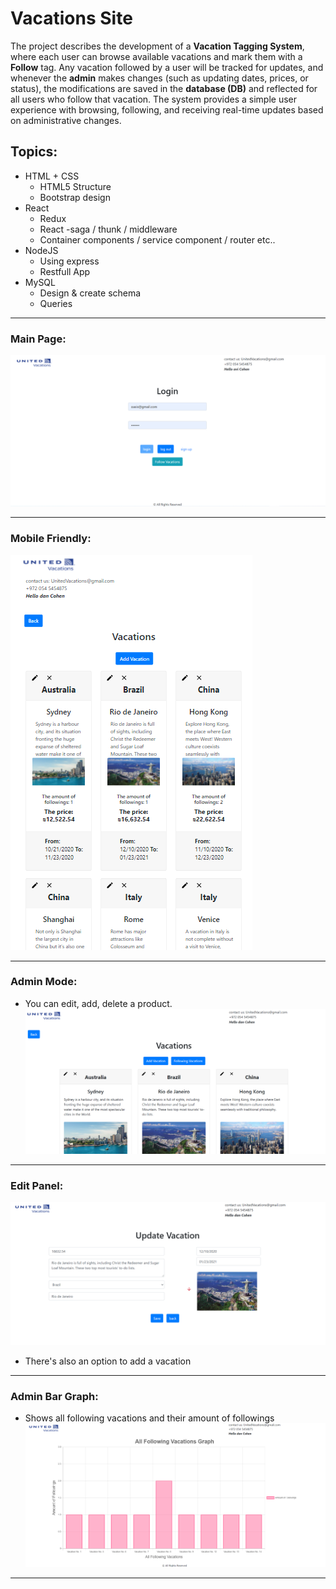 # Vacations Site

The project describes the development of a **Vacation Tagging System**, where each user can browse available vacations and mark them with a **Follow** tag. Any vacation followed by a user will be tracked for updates, and whenever the **admin** makes changes (such as updating dates, prices, or status), the modifications are saved in the **database (DB)** and reflected for all users who follow that vacation. The system provides a simple user experience with browsing, following, and receiving real-time updates based on administrative changes.
## Topics:

* HTML + CSS
  - HTML5 Structure
  - Bootstrap design
* React
  - Redux
  - React -saga / thunk / middleware
  - Container components / service component / router etc..
* NodeJS
  - Using express
  - Restfull App
* MySQL
  - Design & create schema
  - Queries

***



### Main Page:

![mainPage](./mainPage.png)

***

### Mobile Friendly:

![mobile](./mobile.png)

***

### Admin Mode:
* You can edit, add, delete a product.
![adminMode](./adminMode.png)

***

### Edit Panel:
![edit](./edit.png)
* There's also an option to add a vacation

***

### Admin Bar Graph:
* Shows all following vacations and their amount of followings
![graph](./graph.png)

***
